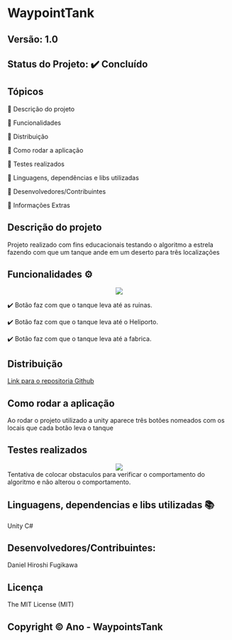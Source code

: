 # WaypointTank
## Versão: 1.0 
## Status do Projeto: ✔️ Concluído

## Tópicos
🔹 Descrição do projeto 

🔹 Funcionalidades

🔹 Distribuição

🔹 Como rodar a aplicação

🔹 Testes realizados

🔹 Linguagens, dependências e libs utilizadas

🔹 Desenvolvedores/Contribuintes

🔹 Informações Extras


## Descrição do projeto
Projeto realizado com fins educacionais testando o algoritmo a estrela fazendo com que um tanque ande em um deserto para três localizações

## Funcionalidades ⚙️
<div align = "center">
<img src = "https://github.com/Kiberio/WaypointsTank/assets/89167895/37cb1b70-361f-40f1-8850-29ca626d05ed"/>
</div>

✔️ Botão faz com que o tanque leva até as ruinas.

✔️ Botão faz com que o tanque leva até o Heliporto.

✔️ Botão faz com que o tanque leva até a fabrica. 

## Distribuição
[Link para o repositoria Github](https://github.com/Kiberio/WaypointsTank)

## Como rodar a aplicação 
Ao rodar o projeto utilizado a unity aparece três botões nomeados com os locais que cada botão leva o tanque 

## Testes realizados
<div align = "center">
<img src = "https://github.com/Kiberio/WaypointsTank/assets/89167895/c6fc82a7-f7ee-4175-94aa-22c130019b4e"/> 
</div>
Tentativa de colocar obstaculos para verificar o comportamento do algoritmo e não alterou o comportamento.

## Linguagens, dependencias e libs utilizadas 📚
Unity C#

## Desenvolvedores/Contribuintes:
Daniel Hiroshi Fugikawa

## Licença
The MIT License (MIT)

## Copyright ©️ Ano - WaypointsTank
